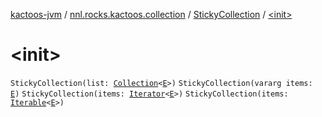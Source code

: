 [kactoos-jvm](../../index.md) / [nnl.rocks.kactoos.collection](../index.md) / [StickyCollection](index.md) / [&lt;init&gt;](./-init-.md)

# &lt;init&gt;

`StickyCollection(list: `[`Collection`](https://kotlinlang.org/api/latest/jvm/stdlib/kotlin.collections/-collection/index.html)`<`[`E`](index.md#E)`>)`
`StickyCollection(vararg items: `[`E`](index.md#E)`)`
`StickyCollection(items: `[`Iterator`](https://kotlinlang.org/api/latest/jvm/stdlib/kotlin.collections/-iterator/index.html)`<`[`E`](index.md#E)`>)`
`StickyCollection(items: `[`Iterable`](https://kotlinlang.org/api/latest/jvm/stdlib/kotlin.collections/-iterable/index.html)`<`[`E`](index.md#E)`>)`